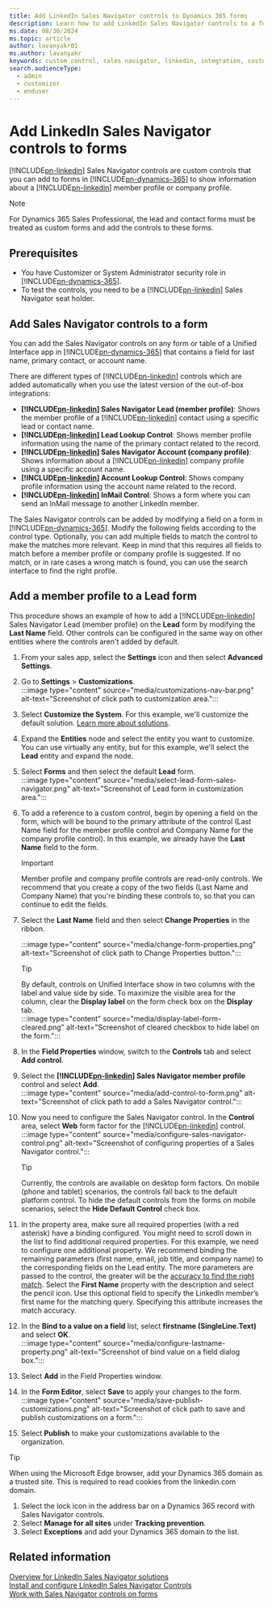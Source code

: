 ```yaml
---
title: Add LinkedIn Sales Navigator controls to Dynamics 365 forms
description: Learn how to add LinkedIn Sales Navigator controls to a form. This page walks you through an example which can be followed in the same way on other entities.
ms.date: 08/30/2024
ms.topic: article
author: lavanyakr01
ms.author: lavanyakr
keywords: custom control, sales navigator, linkedin, integration, customization
search.audienceType: 
  - admin
  - customizer
  - enduser
---
```


# Add LinkedIn Sales Navigator controls to forms

[!INCLUDE[pn-linkedin](../../includes/pn-linkedin.md)] Sales Navigator controls are custom controls that you can add to forms in [!INCLUDE[pn-dynamics-365](../../includes/pn-dynamics-365.md)] to show information about a [!INCLUDE[pn-linkedin](../../includes/pn-linkedin.md)] member profile or company profile.

> [!NOTE]
> For Dynamics 365 Sales Professional, the lead and contact forms must be treated as custom forms and add the controls to these forms.

## Prerequisites

- You have Customizer or System Administrator security role in [!INCLUDE[pn-dynamics-365](../../includes/pn-dynamics-365.md)].  
- To test the controls, you need to be a [!INCLUDE[pn-linkedin](../../includes/pn-linkedin.md)] Sales Navigator seat holder.

## Add Sales Navigator controls to a form

You can add the Sales Navigator controls on any form or table of a Unified Interface app in [!INCLUDE[pn-dynamics-365](../../includes/pn-dynamics-365.md)] that contains a field for last name, primary contact, or account name.

There are different types of [!INCLUDE[pn-linkedin](../../includes/pn-linkedin.md)] controls which are added automatically when you use the latest version of the out-of-box integrations:

- **[!INCLUDE[pn-linkedin](../../includes/pn-linkedin.md)] Sales Navigator Lead (member profile)**: Shows the member profile of a [!INCLUDE[pn-linkedin](../../includes/pn-linkedin.md)] contact using a specific lead or contact name.
- **[!INCLUDE[pn-linkedin](../../includes/pn-linkedin.md)] Lead Lookup Control**: Shows member profile information using the name of the primary contact related to the record.
- **[!INCLUDE[pn-linkedin](../../includes/pn-linkedin.md)] Sales Navigator Account (company profile)**: Shows information about a [!INCLUDE[pn-linkedin](../../includes/pn-linkedin.md)] company profile using a specific account name.
- **[!INCLUDE[pn-linkedin](../../includes/pn-linkedin.md)] Account Lookup Control**: Shows company profile information using the account name related to the record.
- **[!INCLUDE[pn-linkedin](../../includes/pn-linkedin.md)] InMail Control**: Shows a form where you can send an InMail message to another LinkedIn member.

The Sales Navigator controls can be added by modifying a field on a form in [!INCLUDE[pn-dynamics-365](../../includes/pn-dynamics-365.md)]. Modify the following fields according to the control type. Optionally, you can add multiple fields to match the control to make the matches more relevant. Keep in mind that this requires all fields to match before a member profile or company profile is suggested. If no match, or in rare cases a wrong match is found, you can use the search interface to find the right profile.

## Add a member profile to a Lead form

This procedure shows an example of how to add a [!INCLUDE[pn-linkedin](../../includes/pn-linkedin.md)] Sales Navigator Lead (member profile) on the **Lead** form by modifying the **Last Name** field. Other controls can be configured in the same way on other entities where the controls aren't added by default.

1. From your sales app, select the **Settings** icon and then select **Advanced Settings**.
1. Go to **Settings** > **Customizations**.  
   :::image type="content" source="media/customizations-nav-bar.png" alt-text="Screenshot of click path to customization area.":::

2. Select **Customize the System**. For this example, we'll customize the default solution. [Learn more about solutions](/power-apps/maker/data-platform/solutions-overview).

3. Expand the **Entities** node and select the entity you want to customize. You can use virtually any entity, but for this example, we'll select the **Lead** entity and expand the node.

4. Select **Forms** and then select the default **Lead** form.  
   :::image type="content" source="media/select-lead-form-sales-navigator.png" alt-text="Screenshot of Lead form in customization area.":::

5. To add a reference to a custom control, begin by opening a field on the form, which will be bound to the primary attribute of the control (Last Name field for the member profile control and Company Name for the company profile control). In this example, we already have the **Last Name** field to the form.

   > [!IMPORTANT]
   > Member profile and company profile controls are read-only controls. We recommend that you create a copy of the two fields (Last Name and Company Name) that you're binding these controls to, so that you can continue to edit the fields.

6. Select the **Last Name** field and then select **Change Properties** in the ribbon.  
 
   :::image type="content" source="media/change-form-properties.png" alt-text="Screenshot of click path to Change Properties button.":::
   > [!TIP]
   > By default, controls on Unified Interface show in two columns with the label and value side by side. To maximize the visible area for the column, clear the **Display label** on the form check box on the **Display** tab.  
   > :::image type="content" source="media/display-label-form-cleared.png" alt-text="Screenshot of cleared checkbox to hide label on the form."::: 

6. In the **Field Properties** window, switch to the **Controls** tab and select **Add control**.  

7. Select the **[!INCLUDE[pn-linkedin](../../includes/pn-linkedin.md)] Sales Navigator member profile** control and select **Add**.  
   :::image type="content" source="media/add-control-to-form.png" alt-text="Screenshot of click path to add a Sales Navigator control.":::

8. Now you need to configure the Sales Navigator control. In the **Control** area, select **Web** form factor for the [!INCLUDE[pn-linkedin](../../includes/pn-linkedin.md)] control.  
   :::image type="content" source="media/configure-sales-navigator-control.png" alt-text="Screenshot of configuring properties of a Sales Navigator control.":::
   
   > [!TIP]
   > Currently, the controls are available on desktop form factors. On mobile (phone and tablet) scenarios, the controls fall back to the default platform control. To hide the default controls from the forms on mobile scenarios, select the **Hide Default Control** check box.

9. In the property area, make sure all required properties (with a red asterisk) have a binding configured. You might need to scroll down in the list to find additional required properties. For this example, we need to configure one additional property. We recommend binding the remaining parameters (first name, email, job title, and company name) to the corresponding fields on the Lead entity. The more parameters are passed to the control, the greater will be the [accuracy to find the right match](https://www.linkedin.com/help/sales-navigator/answer/77041/leads-contacts-and-accounts-matching-between-sales-navigator-and-your-crm). Select the **First Name** property with the description and select the pencil icon. Use this optional field to specify the LinkedIn member’s first name for the matching query. Specifying this attribute increases the match accuracy.  


10. In the **Bind to a value on a field** list, select **firstname (SingleLine.Text)** and select **OK**.  
    :::image type="content" source="media/configure-lastname-property.png" alt-text="Screenshot of bind value on a field dialog box.":::

11. Select **Add** in the Field Properties window.

12. In the **Form Editor**, select **Save** to apply your changes to the form.  
    :::image type="content" source="media/save-publish-customizations.png" alt-text="Screenshot of click path to save and publish customizations on a form.":::

13. Select **Publish** to make your customizations available to the organization.

> [!TIP]
> When using the Microsoft Edge browser, add your Dynamics 365 domain as a trusted site. This is required to read cookies from the linkedin.com domain.  
> 1. Select the lock icon in the address bar on a Dynamics 365 record with Sales Navigator controls.  
> 2. Select **Manage for all sites** under **Tracking prevention**.  
> 3. Select **Exceptions** and add your Dynamics 365 domain to the list.

## Related information

[Overview for LinkedIn Sales Navigator solutions](integrate-sales-navigator.md)  
[Install and configure LinkedIn Sales Navigator Controls](install-sales-navigator.md)  
[Work with Sales Navigator controls on forms](view-sales-navigator-forms.md)
